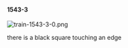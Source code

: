 #### 1543-3
![train-1543-3-0.png](https://github.com/lil-lab/nlvr/raw/master/nlvr/train/images/67/train-1543-3-0.png "train-1543-3-0.png")

there is a black square touching an edge
